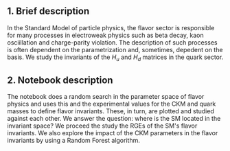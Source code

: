 ## 1. Brief description

In the Standard Model of particle physics, the flavor sector is responsible for many processes in electroweak physics such as beta decay, kaon osciillation and charge-parity violation. The description of such processes is often dependent on the parametrization and, sometimes, depedent on the basis. We study the invariants of the $H_u$ and $H_d$ matrices in the quark sector.

## 2. Notebook description

The notebook does a random search in the parameter space of flavor physics and uses this and the experimental values for the CKM and quark masses to define flavor invariants. These, in turn, are plotted and studied against each other. We answer the question: where is the SM located in the invariant space? We proceed the study the RGEs of the SM's flavor invariants.
We also explore the impact of the CKM parameters in the flavor invariants by using a Random Forest algorithm.
